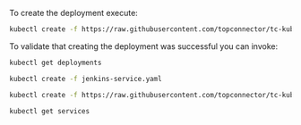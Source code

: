 

To create the deployment execute:

```bash
kubectl create -f https://raw.githubusercontent.com/topconnector/tc-kubernetes-vagrant-vmware-centos-macos/master/jenkins/jenkins-deployment.yaml 
```

To validate that creating the deployment was successful you can invoke:

```bash
kubectl get deployments
```

```bash
kubectl create -f jenkins-service.yaml
```

```bash
kubectl create -f https://raw.githubusercontent.com/topconnector/tc-kubernetes-vagrant-vmware-centos-macos/master/jenkins/jenkins-service.yaml
```

```bash
kubectl get services
```


